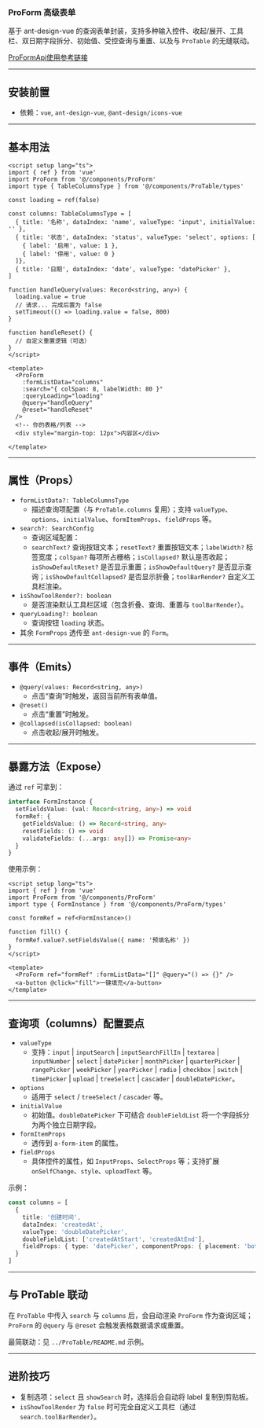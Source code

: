 ### ProForm 高级表单

基于 ant-design-vue 的查询表单封装，支持多种输入控件、收起/展开、工具栏、双日期字段拆分、初始值、受控查询与重置、以及与 `ProTable` 的无缝联动。

[ProFormApi使用参考链接](https://procomponents.ant.design/components/form)

---

## 安装前置
- 依赖：`vue`, `ant-design-vue`, `@ant-design/icons-vue`

---

## 基本用法

```vue
<script setup lang="ts">
import { ref } from 'vue'
import ProForm from '@/components/ProForm'
import type { TableColumnsType } from '@/components/ProTable/types'

const loading = ref(false)

const columns: TableColumnsType = [
  { title: '名称', dataIndex: 'name', valueType: 'input', initialValue: '' },
  { title: '状态', dataIndex: 'status', valueType: 'select', options: [
    { label: '启用', value: 1 },
    { label: '停用', value: 0 }
  ]},
  { title: '日期', dataIndex: 'date', valueType: 'datePicker' },
]

function handleQuery(values: Record<string, any>) {
  loading.value = true
  // 请求... 完成后置为 false
  setTimeout(() => loading.value = false, 800)
}

function handleReset() {
  // 自定义重置逻辑（可选）
}
</script>

<template>
  <ProForm
    :formListData="columns"
    :search="{ colSpan: 8, labelWidth: 80 }"
    :queryLoading="loading"
    @query="handleQuery"
    @reset="handleReset"
  />
  <!-- 你的表格/列表 -->
  <div style="margin-top: 12px">内容区</div>
  
</template>
```

---

## 属性（Props）

- `formListData?: TableColumnsType`
  - 描述查询项配置（与 `ProTable.columns` 复用）；支持 `valueType`、`options`、`initialValue`、`formItemProps`、`fieldProps` 等。
- `search?: SearchConfig`
  - 查询区域配置：
  - `searchText?` 查询按钮文本；`resetText?` 重置按钮文本；`labelWidth?` 标签宽度；`colSpan?` 每项所占栅格；`isCollapsed?` 默认是否收起；`isShowDefaultReset?` 是否显示重置；`isShowDefaultQuery?` 是否显示查询；`isShowDefaultCollapsed?` 是否显示折叠；`toolBarRender?` 自定义工具栏渲染。
- `isShowToolRender?: boolean`
  - 是否渲染默认工具栏区域（包含折叠、查询、重置与 `toolBarRender`）。
- `queryLoading?: boolean`
  - 查询按钮 `loading` 状态。
- 其余 `FormProps` 透传至 `ant-design-vue` 的 `Form`。

---

## 事件（Emits）

- `@query(values: Record<string, any>)`
  - 点击“查询”时触发，返回当前所有表单值。
- `@reset()`
  - 点击“重置”时触发。
- `@collapsed(isCollapsed: boolean)`
  - 点击收起/展开时触发。

---

## 暴露方法（Expose）

通过 `ref` 可拿到：

```ts
interface FormInstance {
  setFieldsValue: (val: Record<string, any>) => void
  formRef: {
    getFieldsValue: () => Record<string, any>
    resetFields: () => void
    validateFields: (...args: any[]) => Promise<any>
  }
}
```

使用示例：

```vue
<script setup lang="ts">
import { ref } from 'vue'
import ProForm from '@/components/ProForm'
import type { FormInstance } from '@/components/ProForm/types'

const formRef = ref<FormInstance>()

function fill() {
  formRef.value?.setFieldsValue({ name: '预填名称' })
}
</script>

<template>
  <ProForm ref="formRef" :formListData="[]" @query="() => {}" />
  <a-button @click="fill">一键填充</a-button>
</template>
```

---

## 查询项（columns）配置要点

- `valueType`
  - 支持：`input` | `inputSearch` | `inputSearchFillIn` | `textarea` | `inputNumber` | `select` | `datePicker` | `monthPicker` | `quarterPicker` | `rangePicker` | `weekPicker` | `yearPicker` | `radio` | `checkbox` | `switch` | `timePicker` | `upload` | `treeSelect` | `cascader` | `doubleDatePicker`。
- `options`
  - 适用于 `select` / `treeSelect` / `cascader` 等。
- `initialValue`
  - 初始值。`doubleDatePicker` 下可结合 `doubleFieldList` 将一个字段拆分为两个独立日期字段。
- `formItemProps`
  - 透传到 `a-form-item` 的属性。
- `fieldProps`
  - 具体控件的属性，如 `InputProps`、`SelectProps` 等；支持扩展 `onSelfChange`、`style`、`uploadText` 等。

示例：

```ts
const columns = [
  {
    title: '创建时间',
    dataIndex: 'createdAt',
    valueType: 'doubleDatePicker',
    doubleFieldList: ['createdAtStart', 'createdAtEnd'],
    fieldProps: { type: 'datePicker', componentProps: { placement: 'bottomRight' } }
  }
]
```

---

## 与 ProTable 联动

在 `ProTable` 中传入 `search` 与 `columns` 后，会自动渲染 `ProForm` 作为查询区域；`ProForm` 的 `@query` 与 `@reset` 会触发表格数据请求或重置。

最简联动：见 `../ProTable/README.md` 示例。

---

## 进阶技巧

- 复制选项：`select` 且 `showSearch` 时，选择后会自动将 label 复制到剪贴板。
- `isShowToolRender` 为 `false` 时可完全自定义工具栏（通过 `search.toolBarRender`）。


